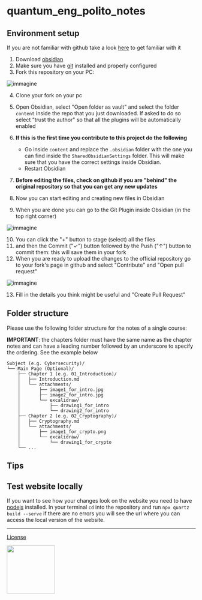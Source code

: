 # quantum_eng_polito_notes

## Environment setup

If you are not familiar with github take a look [here](https://github.com/firstcontributions/first-contributions) to get familiar with it

1) Download [obsidian](https://obsidian.md/)
2) Make sure you have [git](https://git-scm.com/downloads) installed and properly configured
3) Fork this repository on your PC:

![immagine](https://github.com/gamberoillecito/QuantumEngPolitoNotes/assets/42670032/06e0afdd-6a1e-41db-9d23-faa5a4555350)

4) Clone your fork on your pc
6) Open Obsidian, select "Open folder as vault" and select the folder `content` inside the repo that you just downloaded.
If asked to do so select "trust the author" so that all the plugins will be automatically enabled
7) **If this is the first time you contribute to this project do the following**
   - Go inside `content` and replace the `.obsidian` folder with the one you can find
  inside the `SharedObsidianSettings` folder. This will make sure that you have the
  correct settings inside Obsidian.
   - Restart Obsidian
  
8) **Before editing the files, check on github if you are "behind" the original repository so that you can get any new updates**
8) Now you can start editing and creating new files in Obsidian
9) When you are done you can go to the Git Plugin inside Obsidian (in the top right corner)

![immagine](https://github.com/gamberoillecito/QuantumEngPolitoNotes/assets/42670032/7a94b746-f15e-4938-b461-221aa19058d3)

10) You can click the "+" button to stage (select) all the files
11) and then the Commit ("✓") button followed by the Push ("↑") button to commit them: this will save them in your fork
12) When you are ready to upload the changes to the official repository go to your fork's page in github and select "Contribute" and "Open pull request"

![immagine](https://github.com/gamberoillecito/QuantumEngPolitoNotes/assets/42670032/b4571d20-38be-472a-af7d-67c5812c7c9d)

13) Fill in the details you think might be useful and "Create Pull Request"

<!-- 2) Go to settings -> Community plugins and click "Turn on community plugins"

14) Click on "Browse" and install the following plugins and enable them
     - **Paste image rename** by "Reorx"
     - (Optional but suggested): **Latex Suite** by "artisticat1" (you can find my snippets in the `extra` folder in this repo)
     - (Optional): **Excalidraw** by "Zsolt Vicsian". If you want to use excalidraw replace the 
15) Go to settings -> Files & Links:
     - Set "New link format" to "shortest path when possible
     - Make sure use [[Wikilinks]] is not checked
     - Set "Default location for new attachments" to "In subfolder under current folder"
     - Set "Subfolder name" to "attachments" without -->

## Folder structure

Please use the following folder structure for the notes of a single course:

**IMPORTANT**: the chapters folder must have the same name as the chapter notes and can have a leading number followed by an underscore
to specify the ordering. See the example below

```
Subject (e.g. Cybersecurity)/
└── Main Page (Optional)/
    ├── Chapter 1 (e.g. 01_Introduction)/
    │   ├── Introduction.md
    │   └── attachments/
    │       ├── image1_for_intro.jpg
    │       ├── image2_for_intro.jpg
    │       └── excalidraw/
    │           ├── drawing1_for_intro
    │           └── drawing2_for_intro
    ├── Chapter 2 (e.g. 02_Cryptography)/
    │   ├── Cryptography.md
    │   └── attachments/
    │       ├── image1_for_crypto.png
    │       └── excalidraw/
    │           └── drawing1_for_crypto
    └── ...
```

## Tips


## Test website locally

If you want to see how your changes look on the website you need to have 
[nodejs](https://nodejs.org/en) installed. In your terminal `cd` into the 
repository and run `npx quartz build --serve` if there are no errors you will
see the url where you can access the local version of the website.

---

[License](https://creativecommons.org/licenses/by-nc-sa/4.0/)

<img src="https://mirrors.creativecommons.org/presskit/buttons/88x31/png/by-nc-sa.png" width="128"/>
